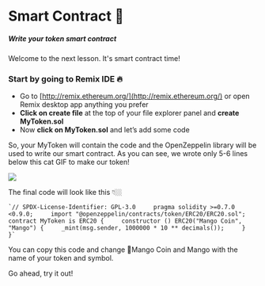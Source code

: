 Smart Contract 📜
=================

##### Write your token smart contract

Welcome to the next lesson. It's smart contract time!

### Start by going to Remix IDE 🔥

*   Go to [http://remix.ethereum.org/](http://remix.ethereum.org/) or open Remix desktop app anything you prefer
*   **Click on create file** at the top of your file explorer panel and **create MyToken.sol**
*   Now **click on MyToken.sol** and let’s add some code

So, your MyToken will contain the code and the OpenZeppelin library will be used to write our smart contract. As you can see, we wrote only 5-6 lines below this cat GIF to make our token!

![](https://metaschool.s3-ap-southeast-1.amazonaws.com/images/8o89OsJFmktumInRDxbTXULLldZpFdgXHZSUevRh.gif)

The final code will look like this 👇🏼

    `// SPDX-License-Identifier: GPL-3.0     pragma solidity >=0.7.0 <0.9.0;     import "@openzeppelin/contracts/token/ERC20/ERC20.sol";     contract MyToken is ERC20 {     constructor () ERC20("Mango Coin", "Mango") {     _mint(msg.sender, 1000000 * 10 ** decimals());     }     }`

You can copy this code and change 🥭Mango Coin and Mango with the name of your token and symbol. 

Go ahead, try it out!
